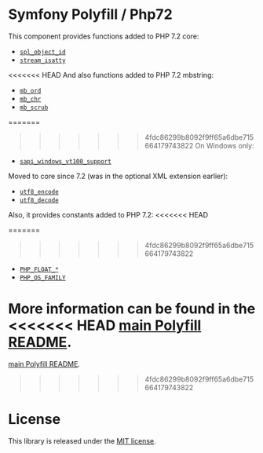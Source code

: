 Symfony Polyfill / Php72
========================

This component provides functions added to PHP 7.2 core:

- [`spl_object_id`](https://php.net/spl_object_id)
- [`stream_isatty`](https://php.net/stream_isatty)

<<<<<<< HEAD
And also functions added to PHP 7.2 mbstring:

- [`mb_ord`](https://php.net/mb_ord)
- [`mb_chr`](https://php.net/mb_chr)
- [`mb_scrub`](https://php.net/mb_scrub)

=======
>>>>>>> 4fdc86299b8092f9ff65a6dbe715664179743822
On Windows only:

- [`sapi_windows_vt100_support`](https://php.net/sapi_windows_vt100_support)

Moved to core since 7.2 (was in the optional XML extension earlier):

- [`utf8_encode`](https://php.net/utf8_encode)
- [`utf8_decode`](https://php.net/utf8_decode)

Also, it provides constants added to PHP 7.2:
<<<<<<< HEAD

=======
>>>>>>> 4fdc86299b8092f9ff65a6dbe715664179743822
- [`PHP_FLOAT_*`](https://php.net/reserved.constants#constant.php-float-dig)
- [`PHP_OS_FAMILY`](https://php.net/reserved.constants#constant.php-os-family)

More information can be found in the
<<<<<<< HEAD
[main Polyfill README](https://github.com/symfony/polyfill/blob/main/README.md).
=======
[main Polyfill README](https://github.com/symfony/polyfill/blob/master/README.md).
>>>>>>> 4fdc86299b8092f9ff65a6dbe715664179743822

License
=======

This library is released under the [MIT license](LICENSE).
